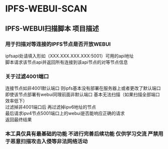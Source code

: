 # IPFS-WEBUI-SCAN

## IPFS-WEBUI扫描脚本 项目描述 ##
### 用于扫描对等连接的IPFS节点是否开放WEBUI ###
ipfsapi处请填入形如（XXX.XXX.XXX.XXX:5001）可用的api地址  
脚本请求该节点api并返回所有连接到该api节点的对等节点信息  
### 关于过滤4001端口 ###
连接节点如非4001默认端口 则ipfs基本没有部署在服务器上或者更改了默认端口 即使该节点部署有webui同理前面非默认端口 基本无法扫描（如果扫描全部端口效率低下）  
过滤掉非4001端口后 再过滤掉ipv6地址的节点  
最后请求ipv4节点5001端口上的webui是否能响应正确的请求  
返回最终结果
### 本工具仅具有最基础的功能 不进行完善后续功能 仅供学习交流 严禁用于恶意扫描攻击入侵等非法网络活动 ###
